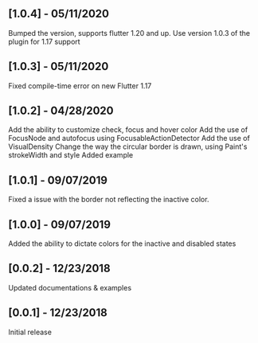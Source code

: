## [1.0.4] - 05/11/2020
Bumped the version, supports flutter 1.20 and up. Use version 1.0.3 of the plugin for 1.17 support

## [1.0.3] - 05/11/2020

Fixed compile-time error on new Flutter 1.17

## [1.0.2] - 04/28/2020

Add the ability to customize check, focus and hover color
Add the use of FocusNode and autofocus using FocusableActionDetector
Add the use of VisualDensity
Change the way the circular border is drawn, using Paint's strokeWidth and style
Added example

## [1.0.1] - 09/07/2019

Fixed a issue with the border not reflecting the inactive color.

## [1.0.0] - 09/07/2019

Added the ability to dictate colors for the inactive and disabled states

## [0.0.2] - 12/23/2018

Updated documentations & examples

## [0.0.1] - 12/23/2018

Initial release
